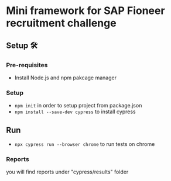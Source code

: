 # Mini framework for SAP Fioneer recruitment challenge

## Setup 🛠️

### Pre-requisites
* Install Node.js and npm pakcage manager

### Setup
* `npm init` in order to setup project from  package.json
* `npm install --save-dev cypress` to install cypress

## Run
* `npx cypress run --browser chrome` to run tests on chrome

### Reports
you will find reports under "cypress/results" folder
